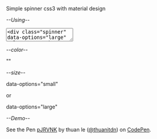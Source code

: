 Simple spinner css3 with material design

*--Using--*

<textarea><div class="spinner" data-options="large"  role="progressbar" aria-valuetext="Loading…"></div></textarea>

*--color--*

"<style type="text/css">.spinner{color:yourcolor;}</style>"  

*--size--*

data-options="small"

 or
 
data-options="large"

*--Demo--*

<p data-height="268" data-theme-id="15592" data-slug-hash="pJRVNK" data-default-tab="result" data-user="thuanitdn" class='codepen'>See the Pen <a href='http://codepen.io/thuanitdn/pen/pJRVNK/'>pJRVNK</a> by thuan le (<a href='http://codepen.io/thuanitdn'>@thuanitdn</a>) on <a href='http://codepen.io'>CodePen</a>.</p>
<script async src="//assets.codepen.io/assets/embed/ei.js"></script>
